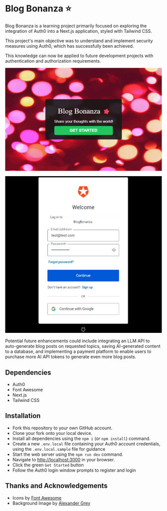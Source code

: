 # Blog Bonanza ⭐

Blog Bonanza is a learning project primarily focused on exploring the integration of Auth0 into a Next.js application, styled with Tailwind CSS. 

This project's main objective was to understand and implement security measures using Auth0, which has successfully been achieved.  

This knowledge can now be applied to future development projects with authentication and authorization requirements. 

![Screenshot of Main Page](public/ReadMe/Blog_Bonanza_Main_Page.png)

![Screenshot of Auth0 Login](public/ReadMe/Blog_Bonanza_Login.png)

Potential future enhancements could include integrating an LLM API to auto-generate blog posts on requested topics, saving AI-generated content to a database, and implementing a payment platform to enable users to purchase more AI API tokens to generate even more blog posts. 

## Dependencies

- Auth0
- Font Awesome
- Next.js
- Tailwind CSS

## Installation

- Fork this repository to your own GitHub account.
- Clone your fork onto your local device.
- Install all dependencies using the `npm i` (or `npm install`) command.
- Create a new `.env.local` file containing your Auth0 account credentials, using the `.env.local.sample` file for guidance
- Start the web server using the `npm run dev` command.
- Navigate to [http://localhost:3000](http://localhost:3000/) in your browser.
- Click the green `Get Started` button
- Follow the Auth0 login window prompts to register and login

## Thanks and Acknowledgements

- Icons by [Font Awesome](https://fontawesome.com/)
- Background Image by [Alexander Grey](https://www.pexels.com/photo/pink-bokeh-lights-1560575/)